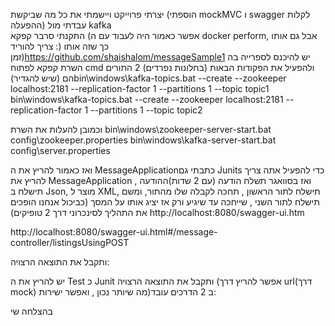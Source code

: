 יצרתי פרוייקט ויישמתי את כל מה שביקשת (הוספתי mockMVC ו swagger לקלות ההפעלה) עבדתי מול kafka  
התקנתי סרבר קפקא (אפשר כאמור היה לעבוד עם ה docker perform, אבל גם אותו צריך להוריד :) כך שזה אותו זמן)https://github.com/shaishalom/messageSample1
יש להיכנס לספרייה בה השרת קפקא לפתוח cmd ולהפעיל את הפקודות הבאות (בחלונות נפרדים)
2 התורים הם (שיש להגדיר)bin\windows\kafka-topics.bat --create --zookeeper localhost:2181 --replication-factor 1 --partitions 1 --topic topic1
bin\windows\kafka-topics.bat --create --zookeeper localhost:2181 --replication-factor 1 --partitions 1 --topic topic2

וכמובן להעלות את השרת bin\windows\zookeeper-server-start.bat config\zookeeper.properties
bin\windows\kafka-server-start.bat config\server.properties

ואז כאמור להריץ את ה MessageApplicationכתבתי גם Junits
כדי להפעיל אתה צריך להריץ את MessageApplication , ואז בסוואגר תשלח הודעה (עם 2 שדות)ההודעה תישלח ב Json, מוצר ל XML, תישלח לתור הראשון , תחכה לקבלה שלו מהתור, ומשם תישלח לתור השני , שייחכה עד שיגיע ורק אז יציג אותו על המסך (כביכול אנחנו הופכים את התהליך לסינכרוני דרך 2 טופיקים)  http://localhost:8080/swagger-ui.htm  

http://localhost:8080/swagger-ui.html#/message-controller/listingsUsingPOST


 

ותקבל את התוצאה הרצויה:
 

יש להריץ את ה Test  כ Junit ותקבל את התוצאה הרצויה (אפשר להריץ דרך url(דרך  mock) מה שיותר נכון , ואפשר ישירות)ב 2 הדרכים עובד:

 
 
בהצלחה
שי





